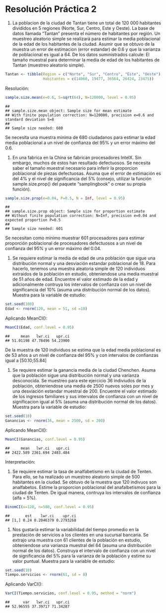 Resolución Práctica 2
================

1.  La poblacion de la ciudad de Tantan tiene un total de 120 000
    habitantes divididos en 5 regiones (Norte, Sur, Centro, Este y
    Oeste). La base de datos llamada “Tantan” presenta el número de
    habitantes por región. Un muestreo aleatorio simple se realizará
    para estimar la media poblacional de la edad de los habitantes de la
    ciudad. Asumir que se obtuvo de la muestra un error de estimacion
    (error estandar) de 0.6 y que la varianza de poblacional es igual
    a 64. De los datos suministrados calcule: El tamaño muestral para
    determinar la media de edad de los habitantes de Tantan (muestreo
    aleatorio simple).

``` r
Tantan <- tibble(Region = c("Norte", "Sur", "Centro", "Este", "Oeste"),
                 Habitantes = c(14060, 19477, 36564, 26424, 23475))
```

Resolución:

``` r
sample.size.mean(e=0.6, S=sqrt(64), N=120000, level = 0.95)
```

    ## 
    ## sample.size.mean object: Sample size for mean estimate
    ## With finite population correction: N=120000, precision e=0.6 and standard deviation S=8
    ## 
    ## Sample size needed: 680

Se necesita una muestra minima de 680 ciudadanos para estimar la edad
media poblacional a un nivel de confianza del 95% y un error máximo del
0.6.

1.  En una fabrica en la China se fabrican procesadores IntelX. Sin
    embargo, muchos de estos han resultado defectuosos. Se necesita
    saber el tamaño muestral necesario para inferir la proporcion
    poblacional de piezas defectuosas. Asuma que el error de estimación
    es del 4% y el nivel de significancia del 5% (consejo, utilizar la
    función sample.size.prop() del paquete “samplingbook” o crear su
    propia función).

``` r
sample.size.prop(e=0.04, P=0.5, N = Inf, level = 0.95) 
```

    ## 
    ## sample.size.prop object: Sample size for proportion estimate
    ## Without finite population correction: N=Inf, precision e=0.04 and expected proportion P=0.5
    ## 
    ## Sample size needed: 601

Se necesitan como minimo muestrar 601 procesadores para estimar
proporción poblacional de procesadores defectuosos a un nivel de
confianza del 95% y un error máximo del 0.04.

1.  Se requiere estimar la media de edad de una población que sigue una
    distribución normal y una desviación estandar poblacional de 18.
    Para hacerlo, tenemos una muestra aleatoria simple de 120 individuos
    extraidos de la población en estudio, obteniendose una media
    muestral de 51 años de edad. Encuentre el valor estimado de la edad
    y adicionalmente contruya los intervalos de confianza con un nivel
    de significancia del 10% (asuma una distribución normal de los
    datos). Muestra para la variable de estudio:

``` r
set.seed(100)
Edad <- rnorm(120, mean = 51, sd =18)
```

Aplicando MeanCI():

``` r
MeanCI(Edad, conf.level = 0.95)
```

    ##     mean   lwr.ci   upr.ci 
    ## 51.01198 47.78496 54.23900

De la muestra de 120 individuos se estima que la edad media poblacional
es de 53 años a un nivel de confianza del 95% y con intervalos de
confianzas igual a \[50.10;55.84\]

1.  Se requiere estimar la ganancia media de la ciudad Chenchen. Asuma
    que la población sigue una distribución normal y una varianza
    desconocida. Se muestreo para este ejercicio 36 indiviudos de la
    población, obteniendose una media de 2500 nuevos soles por mes y una
    desviación estandar muestral de 200. Encuentre el valor estimado de
    los ingresos familiares y sus intervalos de confianza con un nivel
    de significacion igual al 5% (asuma una distribución normal de los
    datos). Muestra para la variable de estudio:

``` r
set.seed(10)
Ganancias <- rnorm(36, mean = 2500, sd = 200)
```

Aplicando MeanCI():

``` r
MeanCI(Ganancias, conf.level = 0.95)
```

    ##     mean   lwr.ci   upr.ci 
    ## 2422.589 2361.694 2483.484

Interpretación:

1.  Se requiere estimar la tasa de analfabetismo en la ciudad de Tenten.
    Para ello, se ha realizado un muestreo aleatorio simple de 500
    habitantes en la ciudad. Se obtuvo de la muestra que 120 indivuos
    son analfabetos. Estime la proporcion poblacional del anafalbetismos
    para la ciudad de Tenten. De igual manera, contruya los intervalos
    de confianza (alfa = 5%).

``` r
BinomCI(x=120, n=500, conf.level = 0.95)
```

    ##       est    lwr.ci    upr.ci
    ## [1,] 0.24 0.2046379 0.2793268

1.  Nos gustaría estimar la variabilidad del tiempo promedio en la
    prestación de servicios a los clientes en una sucursal bancaria. Se
    extrajo una muestra con 61 clientes de la población en estudio,
    obteniendose una varianza muestral del 64 (asuma una distribución
    normal de los datos). Construya el intervalo de confianza con un
    nivel de significancia del 5% para la varianza de la población y
    estime su valor puntual. Muestra para la variable de estudio:

``` r
set.seed(10)
Tiempo.servicios <- rnorm(61, sd = 8)
```

Aplicando VarCI():

``` r
VarCI(Tiempo.servicios, conf.level = 0.95, method = "norm")
```

    ##      var   lwr.ci   upr.ci 
    ## 52.96555 37.39717 71.34287
